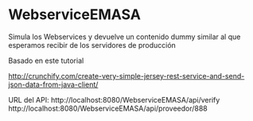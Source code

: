 # WebserviceEMASA


Simula los Webservices y devuelve un contenido dummy similar al que esperamos recibir de los servidores de producción

Basado en este tutorial

http://crunchify.com/create-very-simple-jersey-rest-service-and-send-json-data-from-java-client/



URL del API:
http://localhost:8080/WebserviceEMASA/api/verify
http://localhost:8080/WebserviceEMASA/api/proveedor/888